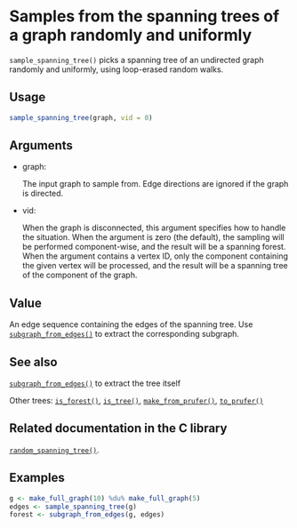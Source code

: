 # Samples from the spanning trees of a graph randomly and uniformly

`sample_spanning_tree()` picks a spanning tree of an undirected graph
randomly and uniformly, using loop-erased random walks.

## Usage

``` r
sample_spanning_tree(graph, vid = 0)
```

## Arguments

- graph:

  The input graph to sample from. Edge directions are ignored if the
  graph is directed.

- vid:

  When the graph is disconnected, this argument specifies how to handle
  the situation. When the argument is zero (the default), the sampling
  will be performed component-wise, and the result will be a spanning
  forest. When the argument contains a vertex ID, only the component
  containing the given vertex will be processed, and the result will be
  a spanning tree of the component of the graph.

## Value

An edge sequence containing the edges of the spanning tree. Use
[`subgraph_from_edges()`](https://r.igraph.org/reference/subgraph.md) to
extract the corresponding subgraph.

## See also

[`subgraph_from_edges()`](https://r.igraph.org/reference/subgraph.md) to
extract the tree itself

Other trees:
[`is_forest()`](https://r.igraph.org/reference/is_forest.md),
[`is_tree()`](https://r.igraph.org/reference/is_tree.md),
[`make_from_prufer()`](https://r.igraph.org/reference/make_from_prufer.md),
[`to_prufer()`](https://r.igraph.org/reference/to_prufer.md)

## Related documentation in the C library

[`random_spanning_tree()`](https://igraph.org/c/html/latest/igraph-Structural.html#igraph_random_spanning_tree).

## Examples

``` r
g <- make_full_graph(10) %du% make_full_graph(5)
edges <- sample_spanning_tree(g)
forest <- subgraph_from_edges(g, edges)
```
